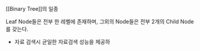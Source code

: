 
[[Binary Tree]]의 일종

Leaf Node들은 전부 한 레벨에 존재하며, 
그외의 Node들은 전부  2개의 Child Node를 갖는다.


- 자료 검색시 균일한 자료검색 성능을 제공하